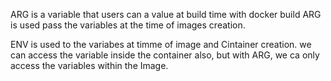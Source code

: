 ARG is a variable that users can a value at build time with docker build
ARG is used pass the variables at the time of images creation.

ENV is used to the variabes at timme of image and Cintainer creation. we can access the variable inside the container also, but with ARG, we ca only access the variables within the Image.

